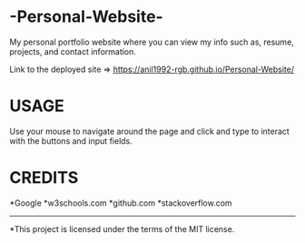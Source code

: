-Personal-Website-
=

My personal portfolio website where you can view my info such as, resume, projects, and contact information.

Link to the deployed site =>  https://anil1992-rgb.github.io/Personal-Website/


USAGE
=
Use your mouse to navigate around the page and click and type to interact with the buttons and input fields.


CREDITS
=
*Google 
*w3schools.com
*github.com
*stackoverflow.com

-----------------------------------------------------------------

*This project is licensed under the terms of the MIT license.
